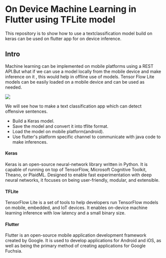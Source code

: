 
# On Device Machine Learning in Flutter using TFLite model

This repository is to show how to use a textclassification model build on keras can be used on flutter app for on device inference.


## Intro

Machine learning can be implemented on mobile platforms using a REST API.But what if we can use a model locally from the mobile device and make inference on it , this would help in offline use of models. Tensor Flow Lite models can be easily loaded on a mobile device and  can be used  as needed. 

![](https://github.com/SHARONZACHARIA/OnDeviceML/blob/master/1_jM9g4p6g8k3FYquSG5l1gw.jpeg)

We will see how to make a text classification app which can detect offensive sentences.
* Build a Keras model.
* Save the model and convert it into tflite format.
* Load the model on mobile platform(android).
* Use flutter's platform specific  channel to communicate with java code to make inferences.

#### Keras
Keras is an open-source neural-network library written in Python. It is capable of running on top of TensorFlow, Microsoft Cognitive Toolkit, Theano, or PlaidML. Designed to enable fast experimentation with deep neural networks, it focuses on being user-friendly, modular, and extensible.

#### TFLite
TensorFlow Lite is a set of tools to help developers run TensorFlow models on mobile, embedded, and IoT devices. It enables on-device machine learning inference with low latency and a small binary size.

#### Flutter
Flutter is an open-source mobile application development framework created by Google. It is used to develop applications for Android and iOS, as well as being the primary method of creating applications for Google Fuchsia. 
